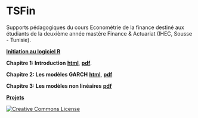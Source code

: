 # TSFin
Supports pédagogiques du cours Econométrie de la finance destiné aux étudiants de la deuxième année mastère Finance &amp; Actuariat (IHEC, Sousse - Tunisie).

[__Initiation au logiciel R__](https://github.com/Hamrita/Statistique-Mathematique/tree/main/Initiation%20R)

__Chapitre 1: Introduction__   [__html__](https://rpubs.com/Sioud/827012),  [__pdf__](https://github.com/Hamrita/TSFin/blob/main/Chap1/Chap1_TSFin.pdf).

__Chapitre 2: Les modèles GARCH__  [__html__](https://rpubs.com/Sioud/829906), [__pdf__](https://github.com/Hamrita/TSFin/blob/main/Chap2/Chap2%20(2).pdf)

__Chapitre 3: Les modèles non linéaires__ [__pdf__](https://github.com/Hamrita/TSFin/blob/main/Chap3/Chap3.pdf)

[__Projets__](https://github.com/Hamrita/TSFin/blob/main/Projets/projets.pdf)






<a rel="license" href="http://creativecommons.org/licenses/by-nc-sa/4.0/"><img alt="Creative Commons License" style="border-width:0" src="https://i.creativecommons.org/l/by-nc-sa/4.0/88x31.png" /></a><br /><span xmlns:dct="http://purl.org/dc/terms/" href="http://purl.org/dc/dcmitype/Text" property="dct:title" rel="dct:type">
